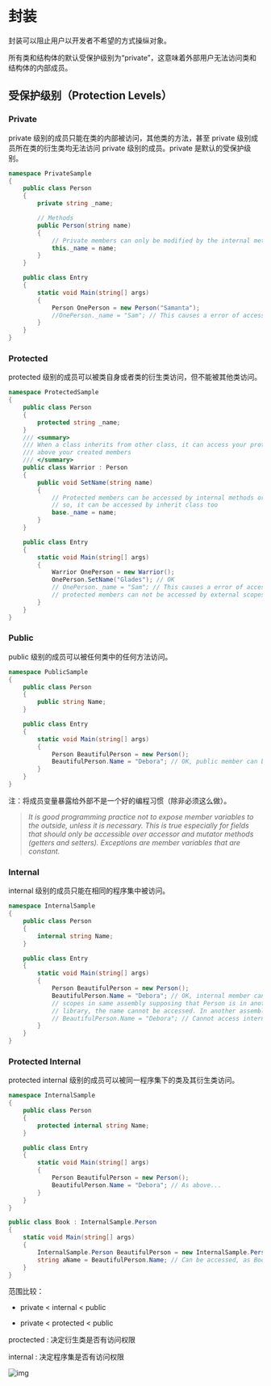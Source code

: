 # 封装
封装可以阻止用户以开发者不希望的方式操纵对象。

所有类和结构体的默认受保护级别为“private”，这意味着外部用户无法访问类和结构体的内部成员。

## 受保护级别（Protection Levels）

### Private
private 级别的成员只能在类的内部被访问，其他类的方法，甚至 private 级别成员所在类的衍生类均无法访问 private 级别的成员。private 是默认的受保护级别。
```csharp
namespace PrivateSample
{
    public class Person
    {
        private string _name;

        // Methods
        public Person(string name)
        {
            // Private members can only be modified by the internal methods or constructors of class
            this._name = name; 
        }
    }

    public class Entry
    {
        static void Main(string[] args)
        {
            Person OnePerson = new Person("Samanta");
            //OnePerson._name = "Sam"; // This causes a error of access level
        }
    }
}
```

### Protected
protected 级别的成员可以被类自身或者类的衍生类访问，但不能被其他类访问。
```csharp
namespace ProtectedSample
{
    public class Person
    {
        protected string _name;
    }
    /// <summary>
    /// When a class inherits from other class, it can access your protected and public members
    /// above your created members
    /// </summary>
    public class Warrior : Person
    {
        public void SetName(string name)
        {
            // Protected members can be accessed by internal methods or constructors of class
            // so, it can be accessed by inherit class too
            base._name = name;
        }
    }

    public class Entry
    {
        static void Main(string[] args)
        {
            Warrior OnePerson = new Warrior();
            OnePerson.SetName("Glades"); // OK
            // OnePerson._name = "Sam"; // This causes a error of access level too
            // protected members can not be accessed by external scopes
        }
    }
}
```

### Public
public 级别的成员可以被任何类中的任何方法访问。
```csharp
namespace PublicSample
{
    public class Person
    {
        public string Name;
    }

    public class Entry
    {
        static void Main(string[] args)
        {
            Person BeautifulPerson = new Person();
            BeautifulPerson.Name = "Debora"; // OK, public member can be accessed by other scopes
        }
    }
}
```
注：将成员变量暴露给外部不是一个好的编程习惯（除非必须这么做）。
> *It is good programming practice not to expose member variables to the outside, unless it is necessary. This is true especially for fields that should only be accessible over accessor and mutator methods (getters and setters). Exceptions are member variables that are constant.*
### Internal
internal 级别的成员只能在相同的程序集中被访问。
```csharp
namespace InternalSample
{
    public class Person
    {
        internal string Name;
    }

    public class Entry
    {
        static void Main(string[] args)
        {
            Person BeautifulPerson = new Person();
            BeautifulPerson.Name = "Debora"; // OK, internal member can be accessed by other 
            // scopes in same assembly supposing that Person is in another assembly, by example a 
            // library, the name cannot be accessed. In another assembly source, this causes an error:
            // BeautifulPerson.Name = "Debora"; // Cannot access internal member
        }
    }
}
```

### Protected Internal
protected internal 级别的成员可以被同一程序集下的类及其衍生类访问。
```csharp
namespace InternalSample
{
    public class Person
    {
        protected internal string Name;
    }

    public class Entry
    {
        static void Main(string[] args)
        {
            Person BeautifulPerson = new Person();
            BeautifulPerson.Name = "Debora"; // As above...
        }
    }
}

public class Book : InternalSample.Person
{
    static void Main(string[] args)
    {
        InternalSample.Person BeautifulPerson = new InternalSample.Person();
        string aName = BeautifulPerson.Name; // Can be accessed, as Book is derived from Person
    }
}
```

范围比较：

- private < internal < public

- private < protected < public

proctected : 决定衍生类是否有访问权限

internal : 决定程序集是否有访问权限

![img](https://img2023.cnblogs.com/blog/2482936/202307/2482936-20230703133012295-1323449039.png)